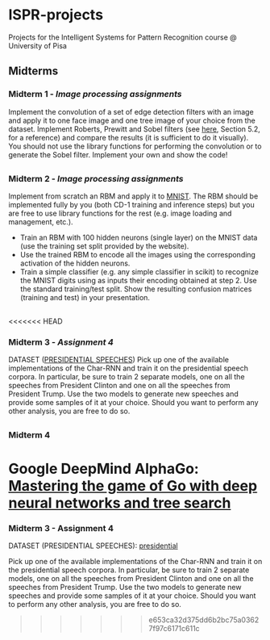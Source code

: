 # ISPR-projects

Projects for the Intelligent Systems for Pattern Recognition course @ University of Pisa

## Midterms

### Midterm 1 - _Image processing assignments_
Implement the convolution of a set of edge detection filters with an image and apply it to one face image and one tree image of your choice from the dataset. Implement Roberts, Prewitt and Sobel filters (see [here](https://www.cse.usf.edu/~r1k/MachineVisionBook/MachineVision.files/MachineVision_Chapter5.pdf), Section 5.2, for a reference) and compare the results (it is sufficient to do it visually). You should not use the library functions for performing the convolution or to generate the Sobel filter. Implement your own and show the code!

##

### Midterm 2 - _Image processing assignments_
Implement from scratch an RBM and apply it to [MNIST](http://yann.lecun.com/exdb/mnist/). The RBM should be implemented fully by you (both CD-1 training and inference steps) but you are free to use library functions for the rest (e.g. image loading and management, etc.).
- Train an RBM with 100 hidden neurons (single layer) on the MNIST data (use the training set split provided by the website).
- Use the trained RBM to encode all the images using the corresponding activation of the hidden neurons.
- Train a simple classifier (e.g. any simple classifier in scikit) to recognize the MNIST digits using as inputs their encoding obtained at step 2. Use the standard training/test split. Show the resulting confusion matrices (training and test) in your presentation.

##

<<<<<<< HEAD
### Midterm 3 - _Assignment 4_

DATASET ([PRESIDENTIAL SPEECHES](http://www.thegrammarlab.com/?nor-portfolio=corpus-of-presidential-speeches-cops-and-a-clintontrump-corpus#))
Pick up one of the available implementations of the Char-RNN and train it on the presidential speech corpora. In particular, be sure to train 2 separate models, one on all the speeches from President Clinton and one on all the speeches from President Trump. Use the two models to generate new speeches and provide some samples of it at your choice. Should you want to perform any other analysis, you are free to do so.

##

### Midterm 4
Google DeepMind AlphaGo: [Mastering the game of Go with deep neural networks and tree search](www.nature.com/articles/nature16961)
=======
### Midterm 3 - Assignment 4
DATASET (PRESIDENTIAL SPEECHES): [presidential](http://www.thegrammarlab.com/?nor-portfolio=corpus-of-presidential-speeches-cops-and-a-clintontrump-corpus#)

Pick up one of the available implementations of the Char-RNN and train it on the presidential speech corpora. In particular, be sure to train 2 separate models, one on all the speeches from President Clinton and  one on all the speeches from President Trump. Use the two models to generate new speeches and provide some samples of it at your choice. Should you want to perform any other analysis, you are free to do so.
>>>>>>> e653ca32d375dd6b2bc75a03627f97c6171c611c
